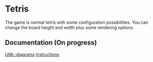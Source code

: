 # Tetris

The game is normal tetris with some configuration possibilities. You can change the board height and width plus some rendering options.

## Documentation (On progress)

[UML-diagrams](documentation/UML.md)
[Instructions](documentation/instructions.md)

